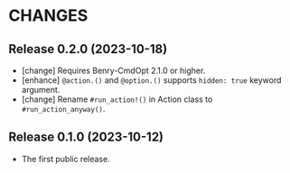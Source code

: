 CHANGES
=======


Release 0.2.0 (2023-10-18)
--------------------------

* [change] Requires Benry-CmdOpt 2.1.0 or higher.
* [enhance] `@action.()` and `@option.()` supports `hidden: true` keyword argument.
* [change] Rename `#run_action!()` in Action class to `#run_action_anyway()`.


Release 0.1.0 (2023-10-12)
--------------------------

* The first public release.
